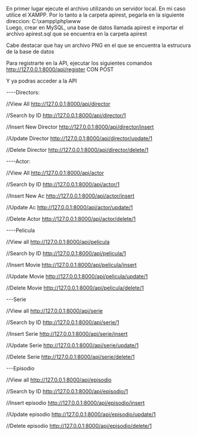 En primer lugar ejecute el archivo utilizando un servidor local. En mi caso utilice el XAMPP.
Por lo tanto a la carpeta apirest, pegarla en la siguiente direccion: C:\xampp\php\www\
Luego, crear en MySQL, una base de datos llamada apirest e importar el archivo apirest.sql que se encuentra en la carpeta apirest

Cabe destacar que hay un archivo PNG en el que se encuentra la estrucura de la base de datos

Para registrarte en la API, ejecutar los siguientes comandos
http://127.0.0.1:8000/api/register CON POST

Y ya podras acceder a la API

----Directors:

//View All
http://127.0.0.1:8000/api/director

//Search by ID
http://127.0.0.1:8000/api/director/1

//Insert New Director
http://127.0.0.1:8000/api/director/insert

//Update Director
http://127.0.0.1:8000/api/director/update/1

//Delete Director
http://127.0.0.1:8000/api/director/delete/1

----Actor:

//View All
http://127.0.0.1:8000/api/actor

//Search by ID
http://127.0.0.1:8000/api/actor/1

//Insert New Ac
http://127.0.0.1:8000/api/actor/insert

//Update Ac
http://127.0.0.1:8000/api/actor/update/1

//Delete Actor
http://127.0.0.1:8000/api/actor/delete/1

----Pelicula

//View all
http://127.0.0.1:8000/api/pelicula

//Search by ID
http://127.0.0.1:8000/api/pelicula/1

//Insert Movie
http://127.0.0.1:8000/api/pelicula/insert

//Update Movie
http://127.0.0.1:8000/api/pelicula/update/1

//Delete Movie
http://127.0.0.1:8000/api/pelicula/delete/1

---Serie

//View all
http://127.0.0.1:8000/api/serie

//Search by ID
http://127.0.0.1:8000/api/serie/1

//Insert Serie
http://127.0.0.1:8000/api/serie/insert

//Update Serie
http://127.0.0.1:8000/api/serie/update/1

//Delete Serie
http://127.0.0.1:8000/api/serie/delete/1


---Episodio

//View all
http://127.0.0.1:8000/api/episodio

//Search by ID
http://127.0.0.1:8000/api/episodio/1

//Insert episodio
http://127.0.0.1:8000/api/episodio/insert

//Update episodio
http://127.0.0.1:8000/api/episodio/update/1

//Delete episodio
http://127.0.0.1:8000/api/episodio/delete/1
